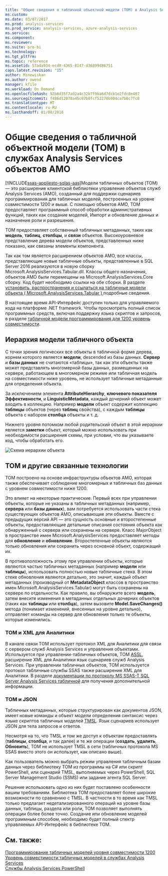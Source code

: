 ```yaml
---
title: "Общие сведения о табличной объектной модели (TOM) в Analysis Services AMO | Документы Microsoft"
ms.custom: 
ms.date: 03/07/2017
ms.prod: analysis-services
ms.prod_service: analysis-services, azure-analysis-services
ms.service: 
ms.component: 
ms.reviewer: 
ms.suite: pro-bi
ms.technology: 
ms.tgt_pltfrm: 
ms.topic: reference
ms.assetid: 57a4a934-ecd0-4365-8147-d36899d86751
caps.latest.revision: "15"
author: Minewiskan
ms.author: owend
manager: kfile
ms.workload: On Demand
ms.openlocfilehash: 92b6d35f7ad2a4c32b7f9ba6d7dcb1e2fdc8e407
ms.sourcegitcommit: f486d12078a45c87b0fcf52270b904ca7b0c7fc8
ms.translationtype: MT
ms.contentlocale: ru-RU
ms.lasthandoff: 01/08/2018
---
```

# <a name="introduction-to-the-tabular-object-model-tom-in-analysis-services-amo"></a>Общие сведения о табличной объектной модели (TOM) в службах Analysis Services объектов AMO
[!INCLUDE[ssas-appliesto-sqlas-aas](../../includes/ssas-appliesto-sqlas-aas.md)]Модели табличных объектов (TOM) — это расширение клиентской библиотеки управление объектов служб Analysis Services (AMO), созданный для поддержки сценариев программирования для табличных моделей, построенных на уровне совместимости 1200 и выше. С помощью объектов AMO, TOM предоставляет программный способ обработки административных функций, таких как создание моделей, Импорт и обновление данных и назначение роли и разрешения.  
  
TOM предоставляет собственный табличных метаданных, таких как **модель**, **таблиц**, **столбцы**, и **связи** объектов.  Высокоуровневое представление дерева модели объектов, представленных ниже показано, как связаны элементы компонента.  
  
 Так как том является расширением объектов AMO, все классы, представляющие новые табличные объекты, представленные в SQL Server 2016 реализуются в новую сборку Microsoft.AnalysisServices.Tabular.dll. Классы общего назначения, объектов AMO были перемещены на Microsoft.AnalysisServices.Core сборку. Код будет необходимо ссылки на обе сборки.
В разделе [установить, распространения и ссылаться на табличные модели объекта &#40; Microsoft.AnalysisServices.Tabular &#41; ](../../analysis-services/tabular-model-programming-compatibility-level-1200/install-distribute-and-reference-the-tabular-object-model.md) подробные сведения.  
  
 В настоящее время API-Интерфейс доступен только для управляемого кода на платформе .NET framework. Чтобы просмотреть полный список программных средств, включая поддержку языка скриптов и запросов, в разделе [табличной модели программирования для 1200 уровень совместимости](../../analysis-services/tabular-model-programming-compatibility-level-1200/tabular-model-programming-for-compatibility-level-1200.md).  
  
## <a name="tabular-object-model-hierarchy"></a>Иерархия модели табличного объекта  
 С точки зрения логических все объекты в табличной форме дерева, корнем которого является **модели**, descended из базы данных. **Сервер** и **базы данных** не считаются «таблицы», так как эти объекты также может представлять многомерной базы данных, размещенных на сервере, работающем в многомерном режиме или табличная модель на совместимости ниже уровень, не использует табличные метаданные для определения объекта. 
  
 За исключением элемента **AttributeHierarchy**, **ключевого показателя Эффективности**, и **LinguisticMetadata**, каждый дочерний объект может входить в коллекцию. Например **модели** объект содержит коллекцию **таблицы** объектов (через **таблиц** свойства), с каждым **таблицы** объекта с набором **столбца** объекты и т. д.  
  
 Нижнего уровня потомком любой родительский объект в этой иерархии является **заметки** объект, который можно использовать при необходимости расширения схемы, при условии, что вы указываете код, чтобы обработать его.  
  
 ![Схема иерархии объекта](../../analysis-services/tabular-model-programming-compatibility-level-1200/media/ssastomobjectmodeldiagram.png "диаграмма иерархии объектов")  
  
## <a name="tom-and-other-related-technologies"></a>ТОМ и другие связанные технологии

TOM построено на основе инфраструктуры объектов AMO, которая также обеспечивает соблюдение многомерных и табличных баз данных с уровнем совместимости ниже 1200.

Это влияет на некоторые практические.
Первый всех при управлении объекты, которые не указаны в табличных метаданных (например, **сервера** или **базы данных**), вам потребуется использовать части стека существующих объектов AMO, описывающие эти объекты. Вместе с предыдущих версий API — это сущность основные и второстепенные объекты, предоставляющие детальные описания состояния объекта как обнаруженный с сервера или сохранены на сервере. Класс MajorObject в пространстве имен Microsoft.AnalysisServices предоставляет методы для **обновление** и **обновление**. Второстепенные объекты являются только обновления или сохранить через основной объект, содержащий их.

В противоположность этому при управлении объекты, которые являются частью табличных метаданных (например **модели** или **таблицы**), использовать полностью новые табличные стека. В этом стеке обновления являются детально, это значит, каждый объект метаданных (производный от **MetadataObject** классов в пространство имен Microsoft.AnalysisServices.Tabular) могут быть сохранены на сервере по отдельности. Как правило, вы обнаружите всего **модель**, затем внесите изменения в метаданных отдельных дочерних объектов (таких как **таблицы** или **столбца**), затем вызовите  **Model.SaveChanges()** метода (понимает изменений, внесенных на уровне детально), отправляет команды на сервер для обновления только те объекты, которые изменились.

### <a name="tom-and-xmla"></a>ТОМ и XML для Аналитики

В канале связи TOM использует протокол XML для Аналитики для связи с сервером служб Analysis Services и управления объектами. Используется при управлении-табличных объектов, TOM [ASSL](../scripting/analysis-services-scripting-language-assl-for-xmla.md), расширение XML для Аналитики язык сценариев служб Analysis Services. При управлении табличных объектов, TOM используется протокол табличные службы SSAS также расширение XML для Аналитики. В разделе [документации по протоколу MS SSAS-T SQL Server Analysis Services табличной](https://msdn.microsoft.com/library/mt719260.aspx) для получения дополнительной информации.

### <a name="tom-and-json"></a>TOM и JSON

Табличных метаданных, которые структурирован как документов JSON, имеет новые команды и объект модели определения синтаксис через языке скриптов табличных моделей [TMSL](../tabular-model-scripting-language-tmsl-reference.md). Язык сценариев использует JSON для тела запросов и ответов.

Несмотря на то, что TMSL и том же доступ к объектам предоставлять (**таблицы**, **столбца**, и так далее) и те же операции (**создать**, **удалить**,  **Обновить**), TOM не использует TMSL в сети (табличных протокола MS SSAS вместо этого он использует, как описано выше).

Как пользователь можно выбрать режим управления табличным базам данных через библиотеку TOM из программы на C# или скрипт PowerShell, или сценарий TMSL, выполняемых через PowerShell, SQL Server Management Studio (SSMS) или задание агента SQL Server.

Решение использовать одно из них будет поставлено особенности вашим требованиям. Библиотека TOM предоставляет более широкие возможности по сравнению с TMSL. В частности в то время как TMSL только предлагает недетализированного операций на уровне базы данных, таблицы, раздела или роли, TOM позволяет выполнять операции более более точно. Создание или обновление моделей программным способом, необходимо будет полный спектр управляемых API-Интерфейс в библиотеке TOM.
  
## <a name="see-also"></a>См. также:  
 [Программирование табличных моделей уровня совместимости 1200](../../analysis-services/tabular-model-programming-compatibility-level-1200/tabular-model-programming-for-compatibility-level-1200.md)   
 [Уровень совместимости табличных моделей в службах Analysis Services](../../analysis-services/tabular-models/compatibility-level-for-tabular-models-in-analysis-services.md)  
[Службы Analysis Services PowerShell](../../analysis-services/powershell/analysis-services-powershell-reference.md)
  
